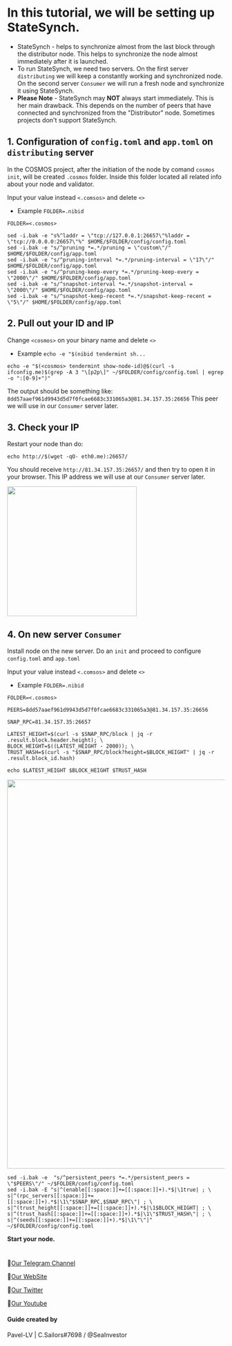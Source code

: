 # In this tutorial, we will be setting up StateSynch.
- StateSynch - helps to synchronize almost from the last block through the distributor node. This helps to synchronize the node almost immediately after it is launched.
- To run StateSynch, we need two servers. On the first server `distributing` we will keep a constantly working and synchronized node. On the second server `Consumer` we will run a fresh node and synchronize it using StateSynch.
- **Please Note** - StateSynch may **NOT** always start immediately. This is her main drawback. This depends on the number of peers that have connected and synchronized from the "Distributor" node. Sometimes projects don't support StateSynch.

## 1. Configuration of `config.toml` and `app.toml` on `distributing` server
In the СOSMOS project, after the initiation of the node by comand `cosmos init`, will be created `.cosmos` folder. Inside this folder located all related info about your node and validator.

Input your value instead `<.comsos>` and delete `<>`
- Example `FOLDER=.nibid`
```
FOLDER=<.cosmos>
```
```
sed -i.bak -e "s%^laddr = \"tcp://127.0.0.1:26657\"%laddr = \"tcp://0.0.0.0:26657\"%" $HOME/$FOLDER/config/config.toml
sed -i.bak -e "s/^pruning *=.*/pruning = \"custom\"/" $HOME/$FOLDER/config/app.toml
sed -i.bak -e "s/^pruning-interval *=.*/pruning-interval = \"17\"/" $HOME/$FOLDER/config/app.toml
sed -i.bak -e "s/^pruning-keep-every *=.*/pruning-keep-every = \"2000\"/" $HOME/$FOLDER/config/app.toml
sed -i.bak -e "s/^snapshot-interval *=.*/snapshot-interval = \"2000\"/" $HOME/$FOLDER/config/app.toml
sed -i.bak -e "s/^snapshot-keep-recent *=.*/snapshot-keep-recent = \"5\"/" $HOME/$FOLDER/config/app.toml
```

## 2. Pull out your ID and IP
Change `<cosmos>` on your binary name and delete `<>`
- Example `echo -e "$(nibid tendermint sh...`
```
echo -e "$(<cosmos> tendermint show-node-id)@$(curl -s ifconfig.me)$(grep -A 3 "\[p2p\]" ~/$FOLDER/config/config.toml | egrep -o ":[0-9]+")"
```
The output should be something like:
`8dd57aaef961d9943d5d7f0fcae6683c331065a3@81.34.157.35:26656` This peer we will use in our `Consumer` server later.

## 3. Check your IP

Restart your node than do:
```
echo http://$(wget -qO- eth0.me):26657/
```
You should receive `http://81.34.157.35:26657/` and then try to open it in your browser. This IP address we will use at our `Consumer` server later.

<p align="left">
 <img src="https://i.postimg.cc/6qPvHs75/Untitled.jpg.jpg"width="300"/></a>
</p>

## 4. On new server `Consumer`
Install node on the new server. Do an `init` and proceed to configure `config.toml` and `app.toml`

Input your value instead `<.comsos>` and delete `<>`
- Example `FOLDER=.nibid`
```
FOLDER=<.cosmos>
```
```
PEERS=8dd57aaef961d9943d5d7f0fcae6683c331065a3@81.34.157.35:26656
```
```
SNAP_RPC=81.34.157.35:26657
```
```
LATEST_HEIGHT=$(curl -s $SNAP_RPC/block | jq -r .result.block.header.height); \
BLOCK_HEIGHT=$((LATEST_HEIGHT - 2000)); \
TRUST_HASH=$(curl -s "$SNAP_RPC/block?height=$BLOCK_HEIGHT" | jq -r .result.block_id.hash)
```
```
echo $LATEST_HEIGHT $BLOCK_HEIGHT $TRUST_HASH
```

<p align="center">
 <img src="https://i.postimg.cc/X7F3GVRk/Untitled.jpg"width="900"/></a>
</p>

```
sed -i.bak -e  "s/^persistent_peers *=.*/persistent_peers = \"$PEERS\"/" ~/$FOLDER/config/config.toml
sed -i.bak -E "s|^(enable[[:space:]]+=[[:space:]]+).*$|\1true| ; \
s|^(rpc_servers[[:space:]]+=[[:space:]]+).*$|\1\"$SNAP_RPC,$SNAP_RPC\"| ; \
s|^(trust_height[[:space:]]+=[[:space:]]+).*$|\1$BLOCK_HEIGHT| ; \
s|^(trust_hash[[:space:]]+=[[:space:]]+).*$|\1\"$TRUST_HASH\"| ; \
s|^(seeds[[:space:]]+=[[:space:]]+).*$|\1\"\"|" ~/$FOLDER/config/config.toml
```
**Start your node.**

#

🔰[Our Telegram Channel](https://t.me/CryptoSailorsAnn)

🔰[Our WebSite](cryptosailors.tech)

🔰[Our Twitter](https://twitter.com/Crypto_Sailors)

🔰[Our Youtube](https://www.youtube.com/@CryptoSailors)

#### Guide created by 
Pavel-LV | C.Sailors#7698 / @SeaInvestor
